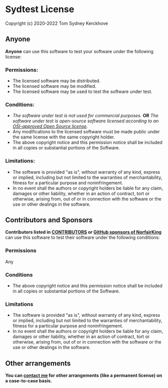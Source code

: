 # Sydtest License

Copyright (c) 2020-2022 Tom Sydney Kerckhove

## Anyone

**Anyone** can use this software to test your software under the following license:


### Permissions:

* The licensed software may be distributed.
* The licensed software may be modified.
* The licensed software may be used to test the software under test.

### Conditions:

* _The software under test is not used for commercial purposes._
  **OR**
  _The software under test is open-source software licensed according to an [OSI-approved Open Source license](https://opensource.org/licenses)._
* Any modifications to the licensed software must be made public under the same license with the same copyright holder.
* The above copyright notice and this permission notice shall be included in all copies or substantial portions of the Software.

### Limitations:

* The software is provided "as is", without warranty of any kind, express or implied, including but not limited to the warranties of merchantability, fitness for a particular purpose and noninfringement.
* In no event shall the authors or copyright holders be liable for any claim, damages or other liability, whether in an action of contract, tort or otherwise, arising from, out of or in connection with the software or the use or other dealings in the software.


## Contributors and Sponsors

**Contributors listed in [CONTRIBUTORS](./CONTRIBUTORS) or [GitHub sponsors of NorfairKing](https://github.com/sponsors/NorfairKing)** can use this software to test their software under the following conditions:

### Permissions

Any

### Conditions

* The above copyright notice and this permission notice shall be included in all copies or substantial portions of the Software.

### Limitations

* The software is provided "as is", without warranty of any kind, express or implied, including but not limited to the warranties of merchantability, fitness for a particular purpose and noninfringement.
* In no event shall the authors or copyright holders be liable for any claim, damages or other liability, whether in an action of contract, tort or otherwise, arising from, out of or in connection with the software or the use or other dealings in the software.

## Other arrangements

**You can [contact me](https://cs-syd.eu/contact) for other arrangements (like a permanent license) on a case-to-case basis.**
